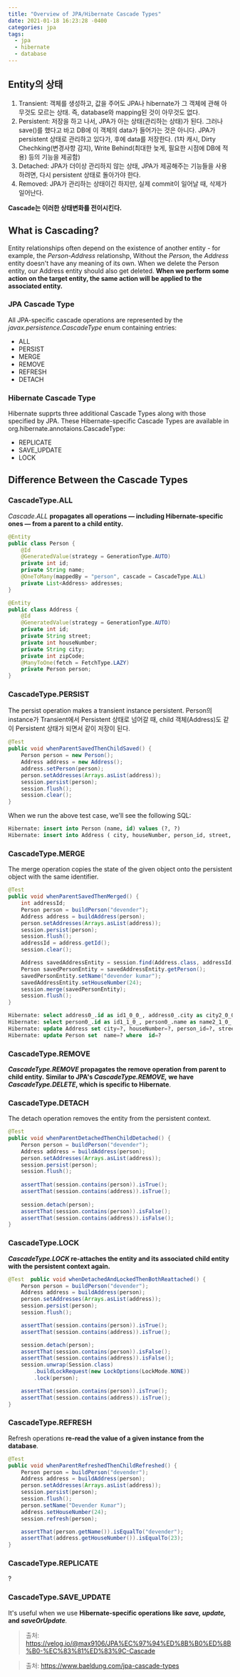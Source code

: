 ```yaml
---
title: "Overview of JPA/Hibernate Cascade Types"
date: 2021-01-18 16:23:28 -0400
categories: jpa
tags:
  - jpa
  - hibernate
  - database
---
```

## Entity의 상태
1. Transient: 객체를 생성하고, 값을 주어도 JPA나 hibernate가 그 객체에 관해 아무것도 모르는 상태. 즉, database와 mapping된 것이 아무것도 없다.
2. Persistent: 저장을 하고 나서, JPA가 아는 상태(관리하는 상태)가 된다. 그러나 save()를 했다고 바고 DB에 이 객체의 data가 들어가는 것은 아니다. JPA가 persistent 상태로 관리하고 있다가, 후에 data를 저장한다. (1차 캐시, Dirty Chechking(변경사항 감지), Write Behind(최대한 늦게, 필요한 시점에 DB에 적용) 등의 기능을 제공함)
3. Detached: JPA가 더이상 관리하지 않는 상태, JPA가 제공해주는 기능들을 사용하려면, 다시 persistent 상태로 돌아가야 한다.
4. Removed: JPA가 관리하는 상태이긴 하지만, 실제 commit이 일어날 때, 삭제가 일어난다. 

**Cascade는 이러한 상태변화를 전이시킨다.**

## What is Cascading?
Entity relationships often depend on the existence of another entity - for example, the *Person-Address* relationshp, Without the *Person*, the *Address* entity doesn't have any meaning of its own. When we delete the Person entity, our Address entity should also get deleted.
**When we perform some action on the target entity, the same action will be applied to the associated entity.**
### JPA Cascade Type
All JPA-specific cascade operations are represented by the *javax.persistence.CascadeType* enum containing entries:
- ALL
- PERSIST
- MERGE
- REMOVE
- REFRESH
- DETACH
### Hibernate Cascade Type
Hibernate supprts three additional Cascade Types along with those specified by JPA. These Hibernate-specific Cascade Types are available in org.hibernate.annotaions.CascadeType:
- REPLICATE
- SAVE_UPDATE
- LOCK
## Difference Between the Cascade Types
### CascadeType.ALL
*Cascade.ALL* **propagates all operations —  including Hibernate-specific ones — from a parent to a child entity.**
```java
@Entity
public class Person {
	@Id
	@GeneratedValue(strategy = GenerationType.AUTO)
	private int id;
	private String name;
	@OneToMany(mappedBy = "person", cascade = CascadeType.ALL)
	private List<Address> addresses;
}
```
```java
@Entity
public class Address {
	@Id
	@GeneratedValue(strategy = GenerationType.AUTO)
	private int id;
	private String street;
	private int houseNumber;
	private String city;
	private int zipCode;
	@ManyToOne(fetch = FetchType.LAZY)
	private Person person;
}
```
### CascadeType.PERSIST
The persist operation makes a transient instance persistent.
Person의 instance가 Transient에서 Persistent 상태로 넘어갈 때, child 객체(Address)도 같이 Persistent 상태가 되면서 같이 저장이 된다.
```java
@Test  
public void whenParentSavedThenChildSaved() { 
	Person person = new Person(); 
	Address address = new Address(); 
	address.setPerson(person); 
	person.setAddresses(Arrays.asList(address)); 
	session.persist(person); 
	session.flush(); 
	session.clear(); 
}
```
When we run the above test case, we'll see the following SQL:
```sql
Hibernate: insert into Person (name, id) values (?, ?) 
Hibernate: insert into Address ( city, houseNumber, person_id, street, zipCode, id) values (?, ?, ?, ?, ?, ?)
```
### CascadeType.MERGE
The merge operation copies the state of the given object onto the persistent object with the same identifier.
```java
@Test  
public void whenParentSavedThenMerged() { 
	int addressId; 
	Person person = buildPerson("devender"); 
	Address address = buildAddress(person); 
	person.setAddresses(Arrays.asList(address)); 
	session.persist(person); 
	session.flush(); 
	addressId = address.getId(); 
	session.clear();  

	Address savedAddressEntity = session.find(Address.class, addressId); 
	Person savedPersonEntity = savedAddressEntity.getPerson(); 
	savedPersonEntity.setName("devender kumar"); 
	savedAddressEntity.setHouseNumber(24); 
	session.merge(savedPersonEntity); 
	session.flush(); 
}
```
```sql
Hibernate: select address0_.id as id1_0_0_, address0_.city as city2_0_0_, address0_.houseNumber as houseNum3_0_0_, address0_.person_id as person_i6_0_0_, address0_.street as street4_0_0_, address0_.zipCode as zipCode5_0_0_ from Address address0_ where address0_.id=? 
Hibernate: select person0_.id as id1_1_0_, person0_.name as name2_1_0_ from Person person0_ where person0_.id=? 
Hibernate: update Address set city=?, houseNumber=?, person_id=?, street=?, zipCode=? where  id=? 
Hibernate: update Person set  name=? where  id=?
```
### CascadeType.REMOVE
**_CascadeType.REMOVE_  propagates the remove operation from parent to child entity.**  **Similar to JPA's _CascadeType.REMOVE,_  we have  _CascadeType.DELETE_, which is specific to Hibernate**.
### CascadeType.DETACH
The detach operation removes the entity from the persistent context.
```java
@Test  
public void whenParentDetachedThenChildDetached() { 
	Person person = buildPerson("devender"); 
	Address address = buildAddress(person); 
	person.setAddresses(Arrays.asList(address)); 
	session.persist(person); 
	session.flush();  
	
	assertThat(session.contains(person)).isTrue(); 
	assertThat(session.contains(address)).isTrue();  
	
	session.detach(person); 
	assertThat(session.contains(person)).isFalse(); 
	assertThat(session.contains(address)).isFalse(); 
}
```
### CascadeType.LOCK
**_CascadeType.LOCK_  re-attaches the entity and its associated child entity with the persistent context again.**
```java
@Test  public void whenDetachedAndLockedThenBothReattached() { 
	Person person = buildPerson("devender"); 
	Address address = buildAddress(person); 
	person.setAddresses(Arrays.asList(address)); 
	session.persist(person); 
	session.flush();  

	assertThat(session.contains(person)).isTrue(); 
	assertThat(session.contains(address)).isTrue();  

	session.detach(person); 
	assertThat(session.contains(person)).isFalse(); 
	assertThat(session.contains(address)).isFalse(); 
	session.unwrap(Session.class) 
		.buildLockRequest(new LockOptions(LockMode.NONE)) 
		.lock(person);  

	assertThat(session.contains(person)).isTrue(); 
	assertThat(session.contains(address)).isTrue(); 
}
```
### CascadeType.REFRESH
Refresh operations **re-read the value of a given instance from the database**.
```java
@Test  
public void whenParentRefreshedThenChildRefreshed() { 
	Person person = buildPerson("devender"); 
	Address address = buildAddress(person); 
	person.setAddresses(Arrays.asList(address)); 
	session.persist(person); 
	session.flush(); 
	person.setName("Devender Kumar"); 
	address.setHouseNumber(24); 
	session.refresh(person);  

	assertThat(person.getName()).isEqualTo("devender"); 
	assertThat(address.getHouseNumber()).isEqualTo(23); 
}
```
### CascadeType.REPLICATE
?
### CascadeType.SAVE_UPDATE
It's useful when we use **Hibernate-specific operations like  _save, update,_  and  _saveOrUpdate_**_._

> 출처: https://velog.io/@max9106/JPA%EC%97%94%ED%8B%B0%ED%8B%B0-%EC%83%81%ED%83%9C-Cascade

> 출처: https://www.baeldung.com/jpa-cascade-types
